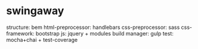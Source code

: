 # swingaway

structure: bem
html-preprocessor: handlebars
css-preprocessor: sass
css-framework: bootstrap
js: jquery + modules
build manager: gulp
test: mocha+chai + test-coverage
